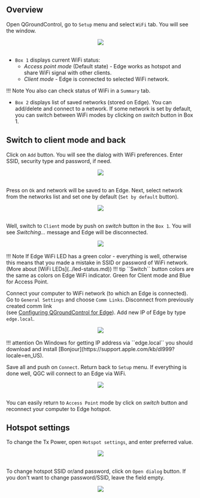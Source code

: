 
## Overview
Open QGroundControl, go to ``Setup`` menu and select ``WiFi`` tab. You will see the window.

<div style="text-align: center;"><img src="../../img/qgc/wifi/main-page.png"></div><br>

* ``Box 1`` displays current WiFi status:
    * *Access point mode* (Default state) - Edge works as hotspot and share WiFi signal with other clients.
    * *Client mode* - Edge is connected to selected WiFi network.

!!! Note
	You also can check status of WiFi in a ``Summary`` tab.


* ``Box 2`` displays list of saved networks (stored on Edge).
You can add/delete and connect to a network. If some network is set by default, you can switch
between WiFi modes by clicking on *switch* button in Box 1.

## Switch to client mode and back

Click on ``Add`` button. You will see the dialog with WiFi preferences. Enter 
SSID, security type and password, if need.

<div style="text-align: center;"><img src="../../img/qgc/wifi/add-wifi-dialog.png"></div><br>

Press on ``Ok`` and network will be saved to an Edge. Next, select
network from the networks list and set one by default (``Set by default`` button).

<div style="text-align: center;"><img src="../../img/qgc/wifi/list-with-one-default-network.png"></div><br>

Well, switch to ``Client`` mode by push on *switch* button in the ``Box 1``.
You will see *Switching...* message and Edge will be disconnected. 

<div style="text-align: center;"><img src="../../img/qgc/wifi/switching.png"></div><br>
!!! Note
    If Edge WiFi LED has
    a green color - everything is well, otherwise this means that you made a mistake in SSID or password
    of WiFi network. (More about [WiFi LEDs](../led-status.md))
!!! tip 
    ``Switch`` button colors are the same as colors on Edge WiFi indicator.
	Green for Client mode and Blue for Access Point.

Connect your computer to WiFi network (to which an Edge is connected).
Go to ``General Settings`` and choose ``Comm Links``. Disconnect from previously created comm link  
(see [Configuring QGroundControl for Edge](../quickstart.md#qgcconf)). Add new IP of Edge by type ``edge.local``.

<div style="text-align: center;"><img src="../../img/qgc/wifi/comm-links-settings.png"></div><br>
!!! attention
    On Windows for getting IP address via ``edge.local`` you should download and install [Bonjour](https://support.apple.com/kb/dl999?locale=en_US).

Save all and push on ``Connect``. Return back to ``Setup`` menu. If everything is done well, QGC will connect to an
Edge via WiFi.

<div style="text-align: center;"><img src="../../img/qgc/wifi/client-mode.png"></div><br>

You can easily return to ``Access Point`` mode by click on *switch* button and reconnect your computer to Edge hotspot.

## Hotspot settings

To change the Tx Power, open `Hotspot settings`, and enter preferred value.
<div style="text-align: center;"><img src="../../img/qgc/wifi/hotspot-settings.png"></div><br>

To change hotspot SSID or/and password, click on `Open dialog` button. If you don't want to change password/SSID, leave the field empty.
<div style="text-align: center;"><img src="../../img/qgc/wifi/hotspot-conf-dialog.png"></div><br>
